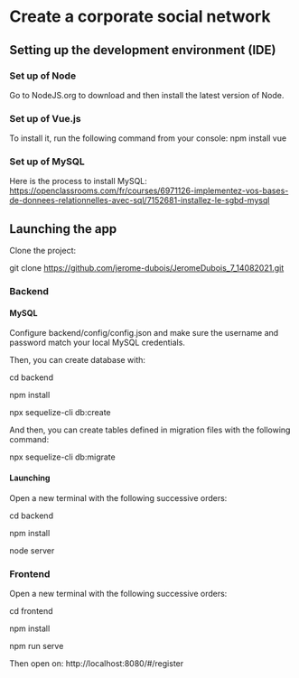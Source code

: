 # Create a corporate social network

## Setting up the development environment (IDE)

### Set up of Node

Go to NodeJS.org to download and then install the latest version of Node.

### Set up of Vue.js

To install it, run the following command from your console:
npm install vue

### Set up of MySQL

Here is the process to install MySQL:
https://openclassrooms.com/fr/courses/6971126-implementez-vos-bases-de-donnees-relationnelles-avec-sql/7152681-installez-le-sgbd-mysql

## Launching the app

Clone the project:

git clone https://github.com/jerome-dubois/JeromeDubois_7_14082021.git

### Backend

#### MySQL

Configure backend/config/config.json and make sure the username and password match your local MySQL credentials.

Then, you can create database with:

cd backend

npm install

npx sequelize-cli db:create

And then, you can create tables defined in migration files with the following command:

npx sequelize-cli db:migrate

#### Launching

Open a new terminal with the following successive orders:

cd backend

npm install

node server

### Frontend

Open a new terminal with the following successive orders:

cd frontend

npm install

npm run serve

Then open on: http://localhost:8080/#/register
